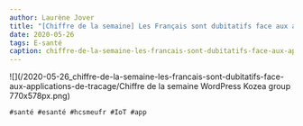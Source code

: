 ```yaml
---
author: Laurène Jover
title: "[Chiffre de la semaine] Les Français sont dubitatifs face aux applications de traçage."
date: 2020-05-26
tags: E-santé
caption: chiffre-de-la-semaine-les-francais-sont-dubitatifs-face-aux-applications-de-tracage.webp
---
```


![](/2020-05-26_chiffre-de-la-semaine-les-francais-sont-dubitatifs-face-aux-applications-de-tracage/Chiffre de la semaine WordPress Kozea group 770x578px.png)

    #santé #esanté #hcsmeufr #IoT #app
